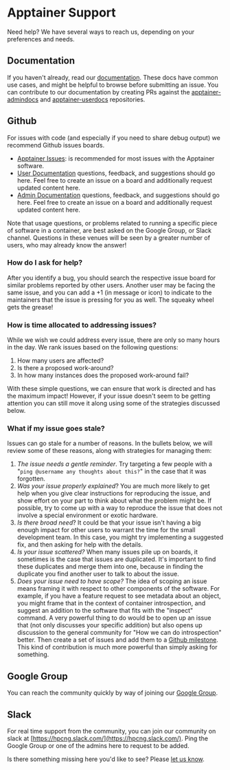 # Apptainer Support

Need help? We have several ways to reach us, depending on your preferences and needs.

## Documentation

If you haven't already, read our [documentation](https://singularity.hpcng.org/docs/).
These docs have common use cases, and might be helpful to browse before
submitting an issue.
You can contribute to our documentation by creating PRs against the
[apptainer-admindocs](https://github.com/apptainer/apptainer-admindocs) and
[apptainer-userdocs](https://github.com/apptainer/apptainer-userdocs) repositories.

## Github

For issues with code (and especially if you need to share debug output)
we recommend Github issues boards.

- [Apptainer Issues](https://github.com/apptainer/apptainer/issues): is
    recommended for most issues with the Apptainer software.
- [User Documentation](https://github.com/apptainer/apptainer-userdocs/issues)
    questions, feedback, and suggestions should go here. Feel free to
    create an issue on a board and additionally request updated content
    here.
- [Admin Documentation](https://github.com/apptainer/apptainer-admindocs/issues)
    questions, feedback, and suggestions should go here. Feel free to create
    an issue on a board and additionally request updated content here.

Note that usage questions, or problems related to running a specific piece of
software in a container, are best asked on the Google Group, or Slack channel.
Questions in these venues will be seen by a greater number of users, who may
already know the answer!

### How do I ask for help?

After you identify a bug, you should search the respective issue board
for similar problems reported by other users. Another user may be facing
the same issue, and you can add a +1 (in message or icon) to indicate to
the maintainers that the issue is pressing for you as well. The squeaky
wheel gets the grease!

### How is time allocated to addressing issues?

While we wish we could address every issue, there are only so many hours
in the day. We rank issues based on the following questions:

1. How many users are affected?
1. Is there a proposed work-around?
1. In how many instances does the proposed work-around fail?

With these simple questions, we can ensure that work is directed and has
the maximum impact! However, if your issue doesn't seem to be getting
attention you can still move it along using some of the strategies
discussed below.

### What if my issue goes stale?

Issues can go stale for a number of reasons. In the bullets below, we
will review some of these reasons, along with strategies for managing
them:

1. *The issue needs a gentle reminder*. Try targeting a few people with
    a "`ping @username any thoughts about this?`" in the case that it
    was forgotten.
1. *Was your issue properly explained*? You are much more likely to get
    help when you give clear instructions for reproducing the issue, and
    show effort on your part to think about what the problem might be.
    If possible, try to come up with a way to reproduce the issue that
    does not involve a special environment or exotic hardware.
1. *Is there broad need*? It could be that your issue isn't having a big
    enough impact for other users to warrant the time for the small
    development team. In this case, you might try implementing a
    suggested fix, and then asking for help with the details.
1. *Is your issue scattered?* When many issues pile up on boards, it
    sometimes is the case that issues are duplicated. It's important to
    find these duplicates and merge them into one, because in finding
    the duplicate you find another user to talk to about the issue.
1. *Does your issue need to have scope?* The idea of scoping an issue
    means framing it with respect to other components of the software.
    For example, if you have a feature request to see metadata about an
    object, you might frame that in the context of container
    introspection, and suggest an addition to the software that fits
    with the "inspect" command. A very powerful thing to do would be to
    open up an issue that (not only discusses your specific addition)
    but also opens up discussion to the general community for "How we
    can do introspection" better. Then create a set of issues and add
    them to a [Github
    milestone](https://help.github.com/articles/about-milestones/).
    This kind of contribution is much more powerful than simply asking
    for something.

## Google Group

You can reach the community quickly by way of joining our [Google
Group](https://groups.google.com/a/lbl.gov/forum/#!forum/singularity).

## Slack

For real time support from the community, you can join our community on
slack at [https://hpcng.slack.com/](https://hpcng.slack.com/). Ping the
Google Group or one of the admins here to request to be added.

Is there something missing here you'd like to see? Please [let us
know](https://github.com/apptainer/apptainer/issues).
